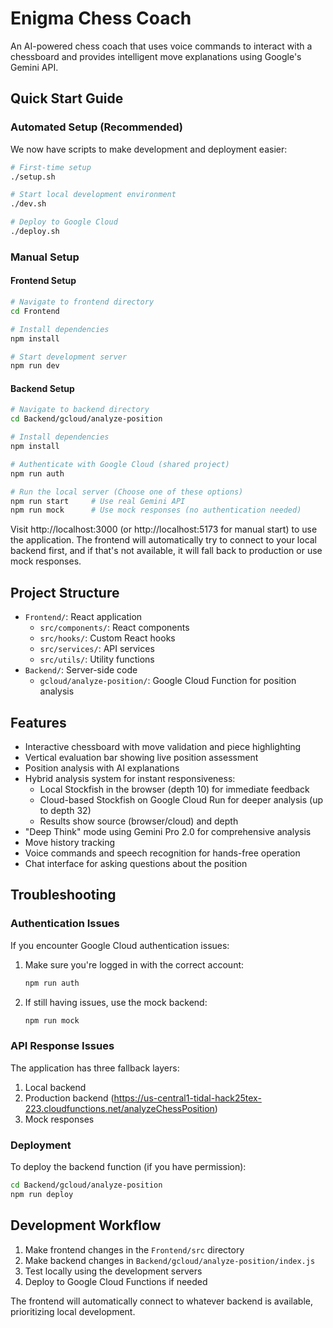 # Enigma Chess Coach

An AI-powered chess coach that uses voice commands to interact with a chessboard and provides intelligent move explanations using Google's Gemini API.

## Quick Start Guide

### Automated Setup (Recommended)
We now have scripts to make development and deployment easier:

```bash
# First-time setup
./setup.sh

# Start local development environment
./dev.sh

# Deploy to Google Cloud
./deploy.sh
```

### Manual Setup

#### Frontend Setup
```bash
# Navigate to frontend directory
cd Frontend

# Install dependencies
npm install

# Start development server
npm run dev
```

#### Backend Setup
```bash
# Navigate to backend directory
cd Backend/gcloud/analyze-position

# Install dependencies
npm install

# Authenticate with Google Cloud (shared project)
npm run auth

# Run the local server (Choose one of these options)
npm run start     # Use real Gemini API
npm run mock      # Use mock responses (no authentication needed)
```

Visit http://localhost:3000 (or http://localhost:5173 for manual start) to use the application. The frontend will automatically try to connect to your local backend first, and if that's not available, it will fall back to production or use mock responses.

## Project Structure

- `Frontend/`: React application
  - `src/components/`: React components
  - `src/hooks/`: Custom React hooks
  - `src/services/`: API services
  - `src/utils/`: Utility functions
- `Backend/`: Server-side code
  - `gcloud/analyze-position/`: Google Cloud Function for position analysis

## Features

- Interactive chessboard with move validation and piece highlighting
- Vertical evaluation bar showing live position assessment
- Position analysis with AI explanations
- Hybrid analysis system for instant responsiveness:
  - Local Stockfish in the browser (depth 10) for immediate feedback
  - Cloud-based Stockfish on Google Cloud Run for deeper analysis (up to depth 32)
  - Results show source (browser/cloud) and depth
- "Deep Think" mode using Gemini Pro 2.0 for comprehensive analysis
- Move history tracking
- Voice commands and speech recognition for hands-free operation
- Chat interface for asking questions about the position

## Troubleshooting

### Authentication Issues
If you encounter Google Cloud authentication issues:

1. Make sure you're logged in with the correct account:
   ```bash
   npm run auth
   ```

2. If still having issues, use the mock backend:
   ```bash
   npm run mock
   ```

### API Response Issues
The application has three fallback layers:
1. Local backend
2. Production backend (https://us-central1-tidal-hack25tex-223.cloudfunctions.net/analyzeChessPosition)
3. Mock responses

### Deployment
To deploy the backend function (if you have permission):
```bash
cd Backend/gcloud/analyze-position
npm run deploy
```

## Development Workflow

1. Make frontend changes in the `Frontend/src` directory
2. Make backend changes in `Backend/gcloud/analyze-position/index.js`
3. Test locally using the development servers
4. Deploy to Google Cloud Functions if needed

The frontend will automatically connect to whatever backend is available, prioritizing local development.